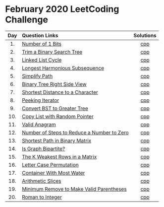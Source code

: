 # February 2020 LeetCoding Challenge

| Day | Question Links                                                                                                                                                           |                                   Solutions                                   |
| :-: | :----------------------------------------------------------------------------------------------------------------------------------------------------------------------- | :---------------------------------------------------------------------------: |
| 1.  | [Number of 1 Bits](https://leetcode.com/explore/challenge/card/february-leetcoding-challenge-2021/584/week-1-february-1st-february-7th/3625/)                            |                   [cpp](./01.%20Number%20of%201%20Bits.cpp)                   |
| 2.  | [Trim a Binary Search Tree](https://leetcode.com/explore/challenge/card/february-leetcoding-challenge-2021/584/week-1-february-1st-february-7th/3626/)                   |             [cpp](./02.%20Trim%20a%20Binary%20Search%20Tree.cpp)              |
| 3.  | [Linked List Cycle](https://leetcode.com/explore/challenge/card/february-leetcoding-challenge-2021/584/week-1-february-1st-february-7th/3627/)                           |                   [cpp](./03.%20Linked%20List%20Cycle.cpp)                    |
| 4.  | [Longest Harmonious Subsequence](https://leetcode.com/explore/challenge/card/february-leetcoding-challenge-2021/584/week-1-february-1st-february-7th/3628/)              |             [cpp](./04.%20Longest%20Harmonious%20Subsequence.cpp)             |
| 5.  | [Simplify Path](https://leetcode.com/explore/challenge/card/february-leetcoding-challenge-2021/584/week-1-february-1st-february-7th/3629/)                               |                      [cpp](./05.%20Simplify%20Path.cpp)                       |
| 6.  | [Binary Tree Right Side View](https://leetcode.com/explore/challenge/card/february-leetcoding-challenge-2021/584/week-1-february-1st-february-7th/3630/)                 |            [cpp](./06.%20Binary%20Tree%20Right%20Side%20View.cpp)             |
| 7.  | [Shortest Distance to a Character](https://leetcode.com/explore/challenge/card/february-leetcoding-challenge-2021/584/week-1-february-1st-february-7th/3631/)            |          [cpp](./07.%20Shortest%20Distance%20to%20a%20Character.cpp)          |
| 8.  | [Peeking Iterator](https://leetcode.com/explore/challenge/card/february-leetcoding-challenge-2021/585/week-2-february-8th-february-14th/3633/)                           |                     [cpp](./08.%20Peeking%20Iterator.cpp)                     |
| 9.  | [Convert BST to Greater Tree](https://leetcode.com/explore/challenge/card/february-leetcoding-challenge-2021/585/week-2-february-8th-february-14th/3634/)                |            [cpp](./09.%20Convert%20BST%20to%20Greater%20Tree.cpp)             |
| 10. | [Copy List with Random Pointer](https://leetcode.com/explore/challenge/card/february-leetcoding-challenge-2021/585/week-2-february-8th-february-14th/3635/)              |           [cpp](./10.%20Copy%20List%20with%20Random%20Pointer.cpp)            |
| 11. | [Valid Anagram](https://leetcode.com/explore/challenge/card/february-leetcoding-challenge-2021/585/week-2-february-8th-february-14th/3636/)                              |                      [cpp](./11.%20Valid%20Anagram.cpp)                       |
| 12. | [Number of Steps to Reduce a Number to Zero](https://leetcode.com/explore/challenge/card/february-leetcoding-challenge-2021/585/week-2-february-8th-february-14th/3637/) | [cpp](./12.%20Number%20of%20Steps%20to%20Reduce%20a%20Number%20to%20Zero.cpp) |
| 13. | [Shortest Path in Binary Matrix](https://leetcode.com/explore/challenge/card/february-leetcoding-challenge-2021/585/week-2-february-8th-february-14th/3638/)             |           [cpp](./13.%20Shortest%20Path%20in%20Binary%20Matrix.cpp)           |
| 14. | [Is Graph Bipartite?](https://leetcode.com/explore/featured/card/february-leetcoding-challenge-2021/585/week-2-february-8th-february-14th/3639/)                         |                   [cpp](./14.%20Is%20Graph%20Bipartite.cpp)                   |
| 15. | [The K Weakest Rows in a Matrix](https://leetcode.com/explore/challenge/card/february-leetcoding-challenge-2021/586/week-3-february-15th-february-21st/3641/)            |         [cpp](./15.%20The%20K%20Weakest%20Rows%20in%20a%20Matrix.cpp)         |
| 16. | [Letter Case Permutation](https://leetcode.com/explore/challenge/card/february-leetcoding-challenge-2021/586/week-3-february-15th-february-21st/3642/)                   |                [cpp](./16.%20Letter%20Case%20Permutation.cpp)                 |
| 17. | [Container With Most Water](https://leetcode.com/explore/challenge/card/february-leetcoding-challenge-2021/586/week-3-february-15th-february-21st/3643/)                 |              [cpp](./17.%20Container%20With%20Most%20Water.cpp)               |
| 18. | [Arithmetic Slices](https://leetcode.com/explore/challenge/card/february-leetcoding-challenge-2021/586/week-3-february-15th-february-21st/3644/)                         |                    [cpp](./18.%20Arithmetic%20Slices.cpp)                     |
| 19. | [Minimum Remove to Make Valid Parentheses](https://leetcode.com/explore/challenge/card/february-leetcoding-challenge-2021/586/week-3-february-15th-february-21st/3645/)  |     [cpp](./19.%20Minimum%20Remove%20to%20Make%20Valid%20Parentheses.cpp)     |
| 20. | [Roman to Integer](https://leetcode.com/explore/challenge/card/february-leetcoding-challenge-2021/586/week-3-february-15th-february-21st/3646/)                          |                    [cpp](./20.%20Roman%20to%20Integer.cpp)                    |

